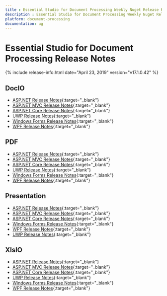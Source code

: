 ```yaml
---
title : Essential Studio for Document Processing Weekly Nuget Release Release Notes  
description : Essential Studio for Document Processing Weekly Nuget Release Release Notes  
platform: document-processing
documentation: ug
---
```


# Essential Studio for Document Processing  Release Notes  

{% include release-info.html date="April 23, 2019" version="v17.1.0.42" %} 

## DocIO

* [ASP.NET Release Notes](/aspnet/release-notes/v17.1.0.42#docio){:target="_blank"}
* [ASP.NET MVC Release Notes](/aspnetmvc/release-notes/v17.1.0.42#docio){:target="_blank"}
* [ASP.NET Core Release Notes](/aspnet-core/release-notes/v17.1.0.42#docio){:target="_blank"}
* [UWP Release Notes](/uwp/release-notes/v17.1.0.42#docio){:target="_blank"}
* [Windows Forms Release Notes](/windowsforms/release-notes/v17.1.0.42#docio){:target="_blank"}
* [WPF Release Notes](/wpf/release-notes/v17.1.0.42#docio){:target="_blank"}


## PDF

* [ASP.NET Release Notes](/aspnet/release-notes/v17.1.0.42#pdf){:target="_blank"}
* [ASP.NET MVC Release Notes](/aspnetmvc/release-notes/v17.1.0.42#pdf){:target="_blank"}
* [ASP.NET Core Release Notes](/aspnet-core/release-notes/v17.1.0.42#pdf){:target="_blank"}
* [UWP Release Notes](/uwp/release-notes/v17.1.0.42#pdf){:target="_blank"}
* [Windows Forms Release Notes](/windowsforms/release-notes/v17.1.0.42#pdf){:target="_blank"}
* [WPF Release Notes](/wpf/release-notes/v17.1.0.42#pdf){:target="_blank"}


## Presentation

* [ASP.NET Release Notes](/aspnet/release-notes/v17.1.0.42#presentation){:target="_blank"}
* [ASP.NET MVC Release Notes](/aspnetmvc/release-notes/v17.1.0.42#presentation){:target="_blank"}
* [ASP.NET Core Release Notes](/aspnet-core/release-notes/v17.1.0.42#presentation){:target="_blank"}
* [Windows Forms Release Notes](/windowsforms/release-notes/v17.1.0.42#presentation){:target="_blank"}
* [WPF Release Notes](/wpf/release-notes/v17.1.0.42#presentation){:target="_blank"}
* [UWP Release Notes](/uwp/release-notes/v17.1.0.42#presentation){:target="_blank"}


## XlsIO

* [ASP.NET Release Notes](/aspnet/release-notes/v17.1.0.42#xlsio){:target="_blank"}
* [ASP.NET MVC Release Notes](/aspnetmvc/release-notes/v17.1.0.42#xlsio){:target="_blank"}
* [ASP.NET Core Release Notes](/aspnet-core/release-notes/v17.1.0.42#xlsio){:target="_blank"}
* [UWP Release Notes](/uwp/release-notes/v17.1.0.42#xlsio){:target="_blank"}
* [Windows Forms Release Notes](/windowsforms/release-notes/v17.1.0.42#xlsio){:target="_blank"}
* [WPF Release Notes](/wpf/release-notes/v17.1.0.42#xlsio){:target="_blank"}